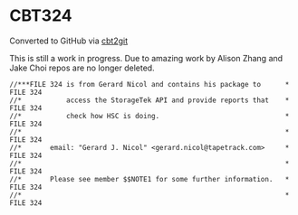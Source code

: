 # CBT324
Converted to GitHub via [cbt2git](https://github.com/wizardofzos/cbt2git)

This is still a work in progress. 
Due to amazing work by Alison Zhang and Jake Choi repos are no longer deleted.

```
//***FILE 324 is from Gerard Nicol and contains his package to      *   FILE 324
//*           access the StorageTek API and provide reports that    *   FILE 324
//*           check how HSC is doing.                               *   FILE 324
//*                                                                 *   FILE 324
//*       email: "Gerard J. Nicol" <gerard.nicol@tapetrack.com>     *   FILE 324
//*                                                                 *   FILE 324
//*       Please see member $$NOTE1 for some further information.   *   FILE 324
//*                                                                 *   FILE 324
```
